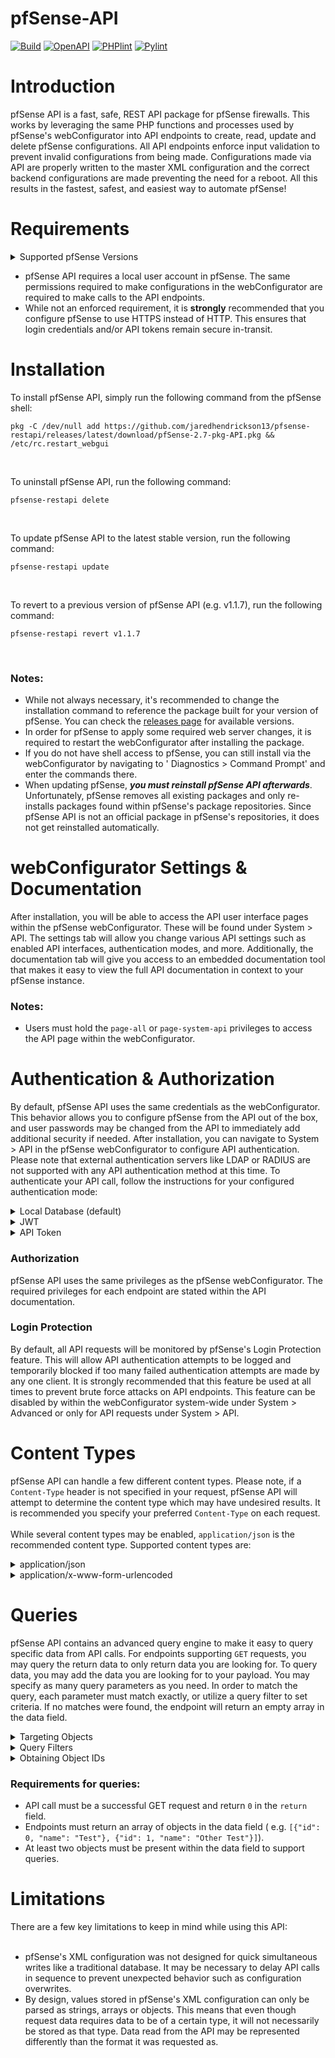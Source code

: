# pfSense-API

[![Build](https://github.com/jaredhendrickson13/pfsense-restapi/actions/workflows/build.yml/badge.svg)](https://github.com/jaredhendrickson13/pfsense-restapi/actions/workflows/build.yml)
[![OpenAPI](https://github.com/jaredhendrickson13/pfsense-restapi/actions/workflows/openapi.yml/badge.svg)](https://github.com/jaredhendrickson13/pfsense-restapi/actions/workflows/openapi.yml)
[![PHPlint](https://github.com/jaredhendrickson13/pfsense-restapi/actions/workflows/phplint.yml/badge.svg)](https://github.com/jaredhendrickson13/pfsense-restapi/actions/workflows/phplint.yml)
[![Pylint](https://github.com/jaredhendrickson13/pfsense-restapi/actions/workflows/pylint.yml/badge.svg)](https://github.com/jaredhendrickson13/pfsense-restapi/actions/workflows/pylint.yml)

# Introduction

pfSense API is a fast, safe, REST API package for pfSense firewalls. This works by leveraging the same PHP functions and
processes used by pfSense's webConfigurator into API endpoints to create, read, update and delete pfSense
configurations. All API endpoints enforce input validation to prevent invalid configurations from being made.
Configurations made via API are properly written to the master XML configuration and the correct backend configurations
are made preventing the need for a reboot. All this results in the fastest, safest, and easiest way to automate pfSense!

# Requirements

<details>
    <summary>Supported pfSense Versions</summary>

  - pfSense CE 2.7.0 (amd64)
  - pfSense Plus 23.05 (amd64)

  _This package is not supported on other architectures such as arm64 and aarch64. However, the package should still
  install and operate on these systems. Compatibility on unsupported systems is not guaranteed and is at your own risk._
  ---
  
</details>

- pfSense API requires a local user account in pfSense. The same permissions required to make configurations in the
  webConfigurator are required to make calls to the API endpoints.
- While not an enforced requirement, it is **strongly** recommended that you configure pfSense to use HTTPS instead of
  HTTP. This ensures that login credentials and/or API tokens remain secure in-transit.

# Installation

To install pfSense API, simply run the following command from the pfSense shell:<br>

```
pkg -C /dev/null add https://github.com/jaredhendrickson13/pfsense-restapi/releases/latest/download/pfSense-2.7-pkg-API.pkg && /etc/rc.restart_webgui
```

<br>

To uninstall pfSense API, run the following command:<br>

```
pfsense-restapi delete
```

<br>

To update pfSense API to the latest stable version, run the following command:<br>

```
pfsense-restapi update
```

<br>

To revert to a previous version of pfSense API (e.g. v1.1.7), run the following command:<br>

```
pfsense-restapi revert v1.1.7
```

<br>

### Notes:

- While not always necessary, it's recommended to change the installation command to reference the package built for your
  version of pfSense. You can check the [releases page](https://github.com/jaredhendrickson13/pfsense-restapi/releases)
  for available versions.
- In order for pfSense to apply some required web server changes, it is required to restart the webConfigurator after
  installing the package.
- If you do not have shell access to pfSense, you can still install via the webConfigurator by navigating to '
  Diagnostics > Command Prompt' and enter the commands there.
- When updating pfSense, **_you must reinstall pfSense API afterwards_**. Unfortunately, pfSense removes all existing
  packages and only re-installs packages found within pfSense's package repositories. Since pfSense API is not an
  official package in pfSense's repositories, it does not get reinstalled automatically.


# webConfigurator Settings & Documentation

After installation, you will be able to access the API user interface pages within the pfSense webConfigurator. These
will be found under System > API. The settings tab will allow you change various API settings such as enabled API
interfaces, authentication modes, and more. Additionally, the documentation tab will give you access to an embedded
documentation tool that makes it easy to view the full API documentation in context to your pfSense instance.

### Notes:

- Users must hold the `page-all` or `page-system-api` privileges to access the API page within the webConfigurator.

# Authentication & Authorization

By default, pfSense API uses the same credentials as the webConfigurator. This behavior allows you to configure pfSense
from the API out of the box, and user passwords may be changed from the API to immediately add additional security if
needed. After installation, you can navigate to System > API in the pfSense webConfigurator to configure API
authentication. Please note that external authentication servers like LDAP or RADIUS are not supported with any API
authentication method at this time. To authenticate your API call, follow the instructions for your configured
authentication mode:

<details>
    <summary>Local Database (default)</summary>

Uses the same credentials as the pfSense webConfigurator. To authenticate API calls, pass in your username and password
using basic authentication. For example:<br><br>
`curl -u admin:pfsense https://pfsense.example.com/api/v1/firewall/rule`
<br><br>

</details>

<details>
    <summary>JWT</summary>

Requires a bearer token to be included in the `Authorization` header of your request. These are time-based tokens that
will expire after the configured amount of time. To configure the JWT expiration, navigate to System > API within the
webConfigurator and ensure the the Authentication Mode is set to JWT. Then you should have the option to configure the
JWT Expiration value. Alternatively, you can use the /api/v1/system/api endpoint to update the `jwt_exp` value. To
receive a JWT, you must make a POST request to the /api/v1/access_token endpoint. This endpoint will always require the
use of the Local Database authentication type to receive the JWT. <br><br>For example:<br>

```
curl -u admin:pfsense -X POST https://pfsense.example.com/api/v1/access_token
```

<br><br>
Once you have your JWT, you can authenticate your API calls by adding it to the request's authorization
header. For example:<br>

```
curl -H "Authorization: Bearer xxxxx.xxxxxx.xxxxxx" -X GET https://pfsense.example.com/api/v1/system/arp
```

</details>

<details>
    <summary>API Token</summary>

Uses standalone tokens generated via API or webConfigurator. These are better suited to distribute to systems as they are
revocable and will only allow API authentication; not webConfigurator or SSH authentication (like the local database
credentials). To generate or revoke credentials, navigate to System > API within the webConfigurator and ensure the
Authentication Mode is set to API token. Then you should have the options to configure API Token generation, generate
new tokens, and revoke existing tokens. After generating a new API token, the actual token will display at the top of
the page on the success banner. This token will only be displayed once so ensure it is stored somewhere safe.
Alternatively, you can generate new API tokens using the /api/v1/access_token endpoint. This endpoint will always
require the use of the Local Database authentication type to receive the API token.<br><br>

Once you have your API token, you may authenticate your API call by specifying your client-id and client-token within
an `Authorization` header, these values must be separated by a space. For example:<br>

```
curl -H "Authorization: CLIENT_ID_HERE CLIENT_TOKEN_HERE" -X GET https://pfsense.example.com/api/v1/system/arp
```

<br>

</details>

### Authorization

pfSense API uses the same privileges as the pfSense webConfigurator. The required privileges for each endpoint are
stated within the API documentation.

### Login Protection

By default, all API requests will be monitored by pfSense's Login Protection feature. This will allow API
authentication attempts to be logged and temporarily blocked if too many failed authentication attempts are made by 
any one client. It is strongly recommended that this feature be used at all times to prevent brute force attacks on 
API endpoints. This feature can be disabled by within the webConfigurator system-wide under System > Advanced or 
only for API requests under System > API.

# Content Types

pfSense API can handle a few different content types. Please note, if a `Content-Type` header is not specified in your
request, pfSense API will attempt to determine the content type which may have undesired results. It is recommended you
specify your preferred `Content-Type` on each request.<br><br>
While several content types may be enabled, `application/json` is the recommended content type. Supported content types
are:

<details>
    <summary>application/json</summary>

Parses the request body as a JSON formatted string. This is the recommended content type.<br><br>
Example:<br><br>

```
curl -u admin:pfsense -H "Content-Type: application/json" -d '{"service": "sshd"}' -X POST https://pfsense.example.com/api/v1/services/restart
```

</details>

<details>
    <summary>application/x-www-form-urlencoded</summary>

Parses the request body as URL encoded parameters.<br><br>
Example:<br><br>

``` 
curl -u admin:pfsense -H "Content-Type: application/x-www-form-urlencoded" -X DELETE "https://pfsense.example.com/api/v1/firewall/alias?id=EXAMPLE_ALIAS"
```

<br><br>_Note: this content type only has the ability to pass values of string, integer, or boolean data types. Complex data
types like arrays and objects cannot be parsed by the API when using this content type. It is recommended to only
use this content type when making GET or DELETE requests._

</details>

# Queries

pfSense API contains an advanced query engine to make it easy to query specific data from API calls. For endpoints
supporting `GET` requests, you may query the return data to only return data you are looking for. To query data, you may
add the data you are looking for to your payload. You may specify as many query parameters as you need. In order to
match the query, each parameter must match exactly, or utilize a query filter to set criteria. If no matches were found,
the endpoint will return an empty array in the data field.
<details>
    <summary>Targeting Objects</summary>

You may find yourself only needing to read objects with specific values set. For example, say an API endpoint normally
returns this response without a query:<br><br>

```json
{
  "status": "ok",
  "code": 200,
  "return": 0,
  "message": "Success",
  "data": [
    {
      "id": 0,
      "name": "Test",
      "type": "type1",
      "extra": {
        "tag": 0
      }
    },
    {
      "id": 1,
      "name": "Other Test",
      "type": "type2",
      "extra": {
        "tag": 100
      }
    },
    {
      "id": 2,
      "name": "Another Test",
      "type": "type1",
      "extra": {
        "tag": 200
      }
    }
  ]
}

```

If you want the endpoint to only return the objects that have their `type` value set to `type1` you could
add `{"type": "type1"}` to your payload. This returns:<br><br>

```json
{
  "status": "ok",
  "code": 200,
  "return": 0,
  "message": "Success",
  "data": [
    {
      "id": 0,
      "name": "Test",
      "type": "type1",
      "extra": {
        "tag": 0
      }
    },
    {
      "id": 2,
      "name": "Another Test",
      "type": "type1",
      "extra": {
        "tag": 200
      }
    }
  ]
}

```

Additionally, if you need to target values that are nested within an array, you can add `{"extra__tag": 100}` to
recursively target the `tag` value within the `extra` array. Note the double underscore separating the parent and child
keys. This returns:<br><br>

```json
{
  "status": "ok",
  "code": 200,
  "return": 0,
  "message": "Success",
  "data": [
    {
      "id": 1,
      "name": "Other Test",
      "type": "type2",
      "extra": {
        "tag": 100
      }
    }
  ]
}

```

</details>

<details>
    <summary>Query Filters</summary>

Query filters allow you to apply logic to the objects you target. This makes it easy to target data that meets specific
criteria:<br><br>

### Starts With

The `startswith` filter allows you to target objects whose values start with a specific substring. This will work on
both string and integer data types. Below is an example response without any queries:<br><br>

```json
{
  "status": "ok",
  "code": 200,
  "return": 0,
  "message": "Success",
  "data": [
    {
      "id": 0,
      "name": "Test",
      "type": "type1",
      "extra": {
        "tag": 0
      }
    },
    {
      "id": 1,
      "name": "Other Test",
      "type": "type2",
      "extra": {
        "tag": 100
      }
    },
    {
      "id": 2,
      "name": "Another Test",
      "type": "type1",
      "extra": {
        "tag": 200
      }
    }
  ]
}

```

If you wanted to target objects whose names started with `Other`, you could use the
payload `{"name__startswith": "Other"}`. This returns:<br><br>

```json
{
  "status": "ok",
  "code": 200,
  "return": 0,
  "message": "Success",
  "data": [
    {
      "id": 1,
      "name": "Other Test",
      "type": "type2",
      "extra": {
        "tag": 100
      }
    }
  ]
}

```

### Ends With

The `endswith` filter allows you to target objects whose values end with a specific substring. This will work on both
string and integer data types. Below is an example response without any queries:<br><br>

```json
{
  "status": "ok",
  "code": 200,
  "return": 0,
  "message": "Success",
  "data": [
    {
      "id": 0,
      "name": "Test",
      "type": "type1",
      "extra": {
        "tag": 0
      }
    },
    {
      "id": 1,
      "name": "Other Test",
      "type": "type2",
      "extra": {
        "tag": 100
      }
    },
    {
      "id": 2,
      "name": "Another Test",
      "type": "type1",
      "extra": {
        "tag": 200
      }
    }
  ]
}

```

If you wanted to target objects whose names ended with `er Test`, you could use the
payload `{"name__endswith" "er Test"}`. This returns:<br><br>

```json
{
  "status": "ok",
  "code": 200,
  "return": 0,
  "message": "Success",
  "data": [
    {
      "id": 1,
      "name": "Other Test",
      "type": "type2",
      "extra": {
        "tag": 100
      }
    },
    {
      "id": 2,
      "name": "Another Test",
      "type": "type1",
      "extra": {
        "tag": 200
      }
    }
  ]
}

```

### Contains

The `contains` filter allows you to target objects whose values contain a specific substring. This will work on both
string and integer data types. Below is an example response without any queries:<br><br>

```json
{
  "status": "ok",
  "code": 200,
  "return": 0,
  "message": "Success",
  "data": [
    {
      "id": 0,
      "name": "Test",
      "type": "type1",
      "extra": {
        "tag": 0
      }
    },
    {
      "id": 1,
      "name": "Other Test",
      "type": "type2",
      "extra": {
        "tag": 100
      }
    },
    {
      "id": 2,
      "name": "Another Test",
      "type": "type1",
      "extra": {
        "tag": 200
      }
    }
  ]
}

```

If you wanted to target objects whose names contain `ther`, you could use the payload `{"name__contains": "ther"}`. This
returns:<br><br>

```json
{
  "status": "ok",
  "code": 200,
  "return": 0,
  "message": "Success",
  "data": [
    {
      "id": 1,
      "name": "Other Test",
      "type": "type2",
      "extra": {
        "tag": 100
      }
    },
    {
      "id": 2,
      "name": "Another Test",
      "type": "type1",
      "extra": {
        "tag": 200
      }
    }
  ]
}

```

### Less Than

The `lt` filter allows you to target objects whose values are less than a specific number. This will work on both
numeric strings and integer data types. Below is an example response without any queries:<br><br>

```json
{
  "status": "ok",
  "code": 200,
  "return": 0,
  "message": "Success",
  "data": [
    {
      "id": 0,
      "name": "Test",
      "type": "type1",
      "extra": {
        "tag": 0
      }
    },
    {
      "id": 1,
      "name": "Other Test",
      "type": "type2",
      "extra": {
        "tag": 100
      }
    },
    {
      "id": 2,
      "name": "Another Test",
      "type": "type1",
      "extra": {
        "tag": 200
      }
    }
  ]
} 
```

If you wanted to target objects whose tag is less than `100`, you could use the payload `{"extra__tag__lt": 100}`. This
returns:<br><br>

```json
{
  "status": "ok",
  "code": 200,
  "return": 0,
  "message": "Success",
  "data": [
    {
      "id": 0,
      "name": "Test",
      "type": "type1",
      "extra": {
        "tag": 0
      }
    }
  ]
}

```

### Less Than or Equal To

The `lte` filter allows you to target objects whose values are less than or equal to a specific number. This will work
on both numeric strings and integer data types. Below is an example response without any queries:<br><br>

```json
{
  "status": "ok",
  "code": 200,
  "return": 0,
  "message": "Success",
  "data": [
    {
      "id": 0,
      "name": "Test",
      "type": "type1",
      "extra": {
        "tag": 0
      }
    },
    {
      "id": 1,
      "name": "Other Test",
      "type": "type2",
      "extra": {
        "tag": 100
      }
    },
    {
      "id": 2,
      "name": "Another Test",
      "type": "type1",
      "extra": {
        "tag": 200
      }
    }
  ]
}

```

If you wanted to target objects whose tag is less than or equal to `100`, you could use the
payload `{"extra__tag__lte": 100}`. This returns:<br><br>

```json
{
  "status": "ok",
  "code": 200,
  "return": 0,
  "message": "Success",
  "data": [
    {
      "id": 0,
      "name": "Test",
      "type": "type1",
      "extra": {
        "tag": 0
      }
    },
    {
      "id": 1,
      "name": "Other Test",
      "type": "type2",
      "extra": {
        "tag": 100
      }
    }
  ]
}

```

### Greater Than 

The `gt` filter allows you to target objects whose values are greater than a specific number. This will work on both numeric strings and integer data types. Below is an example response without any queries:<br><br>

```json
{
  "status": "ok",
  "code": 200,
  "return": 0,
  "message": "Success",
  "data": [
    {
      "id": 0,
      "name": "Test",
      "type": "type1",
      "extra": {
        "tag": 0
      }
    },
    {
      "id": 1,
      "name": "Other Test",
      "type": "type2",
      "extra": {
        "tag": 100
      }
    },
    {
      "id": 2,
      "name": "Another Test",
      "type": "type1",
      "extra": {
        "tag": 200
      }
    }
  ]
}

```

If you wanted to target objects whose tag is greater than `100`, you could use the payload `{"extra__tag__gt": 100}`.
This returns:<br><br>

```json
{
  "status": "ok",
  "code": 200,
  "return": 0,
  "message": "Success",
  "data": [
    {
      "id": 2,
      "name": "Another Test",
      "type": "type1",
      "extra": {
        "tag": 200
      }
    }
  ]
}

```

### Greater Than or Equal To

The `lte` filter allows you to target objects whose values are greater than or equal to a specific number. This will
work on both numeric strings and integer data types. Below is an example response without any queries:<br><br>

```json
{
  "status": "ok",
  "code": 200,
  "return": 0,
  "message": "Success",
  "data": [
    {
      "id": 0,
      "name": "Test",
      "type": "type1",
      "extra": {
        "tag": 0
      }
    },
    {
      "id": 1,
      "name": "Other Test",
      "type": "type2",
      "extra": {
        "tag": 100
      }
    },
    {
      "id": 2,
      "name": "Another Test",
      "type": "type1",
      "extra": {
        "tag": 200
      }
    }
  ]
}

```

If you wanted to target objects whose tag is greater than or equal to `100`, you could use the
payload `{"extra__tag__gte": 100}`. This returns:<br><br>

```json
{
  "status": "ok",
  "code": 200,
  "return": 0,
  "message": "Success",
  "data": [
    {
      "id": 1,
      "name": "Other Test",
      "type": "type2",
      "extra": {
        "tag": 100
      }
    },
    {
      "id": 2,
      "name": "Another Test",
      "type": "type1",
      "extra": {
        "tag": 200
      }
    }
  ]
}

```

</details>

<details>
  <summary>Obtaining Object IDs</summary>

You may notice some API endpoints require an object `id` to update or delete objects. These IDs are not stored values,
rather pfSense uses the object's array index value to locate and identify objects. Unless specified otherwise, API
endpoints will use the same array index value (as returned in the `data` response field) to locate objects when updating
or deleting. Some important items to note about these IDs:<br><br>

- pfSense starts arrays with an index of 0. If you use a loop counter to determine the ID of a specific object, you must
  start that counter at 0.
- These IDs are dynamic. For example, if you have 3 static route objects stored (IDs `0`, `1`, and `2`) and you _delete_
  the object with ID `1`, pfSense will resort the array so the object with ID `2` will now have an ID of `1`.
- API queries will retain the object's ID in the response. In the event that the `data` response field is no longer a
  sequential array due to the query, the `data` field will be represented as an associative array with the array items`
  key being the objects ID.

</details>

### Requirements for queries:

- API call must be a successful GET request and return `0` in the `return` field.
- Endpoints must return an array of objects in the data field (
  e.g. `[{"id": 0, "name": "Test"}, {"id": 1, "name": "Other Test"}]`).
- At least two objects must be present within the data field to support queries.

# Limitations

There are a few key limitations to keep in mind while using this API:<br><br>

- pfSense's XML configuration was not designed for quick simultaneous writes like a traditional database. It may be
  necessary to delay API calls in sequence to prevent unexpected behavior such as configuration overwrites.
- By design, values stored in pfSense's XML configuration can only be parsed as strings, arrays or objects. This means
  that even though request data requires data to be of a certain type, it will not necessarily be stored as that type.
  Data read from the API may be represented differently than the format it was requested as.
